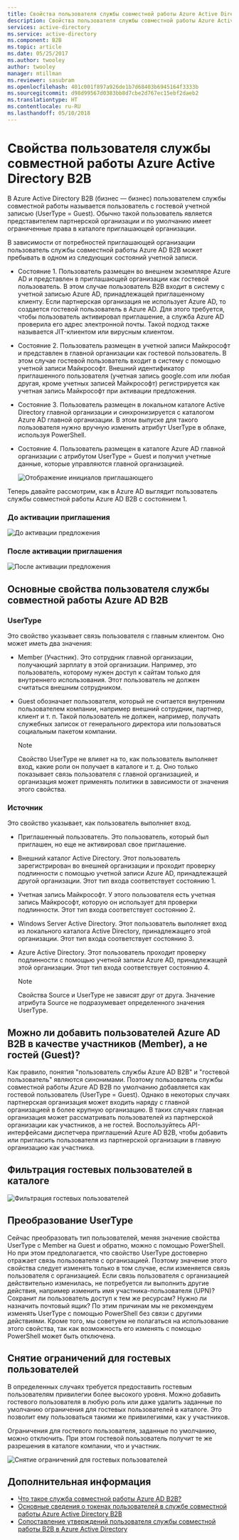 ```yaml
---
title: Свойства пользователя службы совместной работы Azure Active Directory B2B | Документация Майкрософт
description: Свойства пользователя службы совместной работы Azure Active Directory B2B можно настраивать.
services: active-directory
ms.service: active-directory
ms.component: B2B
ms.topic: article
ms.date: 05/25/2017
ms.author: twooley
author: twooley
manager: mtillman
ms.reviewer: sasubram
ms.openlocfilehash: 401c001f897a926de1b7d68403b6945164f3333b
ms.sourcegitcommit: d98d99567d0383bb8d7cbe2d767ec15ebf2daeb2
ms.translationtype: HT
ms.contentlocale: ru-RU
ms.lasthandoff: 05/10/2018
---
```

# <a name="properties-of-an-azure-active-directory-b2b-collaboration-user"></a>Свойства пользователя службы совместной работы Azure Active Directory B2B

В Azure Active Directory B2B (бизнес — бизнес) пользователем службы совместной работы называется пользователь с гостевой учетной записью (UserType = Guest). Обычно такой пользователь является представителем партнерской организации и по умолчанию имеет ограниченные права в каталоге приглашающей организации.

В зависимости от потребностей приглашающей организации пользователь службы совместной работы Azure AD B2B может пребывать в одном из следующих состояний учетной записи.

- Состояние 1. Пользователь размещен во внешнем экземпляре Azure AD и представлен в приглашающей организации как гостевой пользователь. В этом случае пользователь B2B входит в систему с учетной записью Azure AD, принадлежащей приглашенному клиенту. Если партнерская организация не использует Azure AD, то создается гостевой пользователь в Azure AD. Для этого требуется, чтобы пользователь активировал приглашение, а служба Azure AD проверила его адрес электронной почты. Такой подход также называется JIT-клиентом или вирусным клиентом.

- Состояние 2. Пользователь размещен в учетной записи Майкрософт и представлен в главной организации как гостевой пользователь. В этом случае гостевой пользователь входит в систему с помощью учетной записи Майкрософт. Внешний идентификатор приглашенного пользователя (учетная запись google.com или любая другая, кроме учетных записей Майкрософт) регистрируется как учетная запись Майкрософт при активации предложения.

- Состояние 3. Пользователь размещен в локальном каталоге Active Directory главной организации и синхронизируется с каталогом Azure AD главной организации. В этом выпуске для такого пользователя нужно вручную изменить атрибут UserType в облаке, используя PowerShell.

- Состояние 4. Пользователь размещен в каталоге Azure AD главной организации с атрибутом UserType = Guest и получил учетные данные, которые управляются главной организацией.

  ![Отображение инициалов приглашающего](media/active-directory-b2b-user-properties/redemption-diagram.png)


Теперь давайте рассмотрим, как в Azure AD выглядит пользователь службы совместной работы Azure AD B2B с состоянием 1.

### <a name="before-invitation-redemption"></a>До активации приглашения

![До активации предложения](media/active-directory-b2b-user-properties/before-redemption.png)

### <a name="after-invitation-redemption"></a>После активации приглашения

![После активации предложения](media/active-directory-b2b-user-properties/after-redemption.png)

## <a name="key-properties-of-the-azure-ad-b2b-collaboration-user"></a>Основные свойства пользователя службы совместной работы Azure AD B2B
### <a name="usertype"></a>UserType
Это свойство указывает связь пользователя с главным клиентом. Оно может иметь два значения:
- Member (Участник). Это сотрудник главной организации, получающий зарплату в этой организации. Например, это пользователь, которому нужен доступ к сайтам только для внутреннего использования. Этот пользователь не должен считаться внешним сотрудником.

- Guest обозначает пользователя, который не считается внутренним пользователем компании, например внешний сотрудник, партнер, клиент и т. п. Такой пользователь не должен, например, получать служебных записок от генерального директора или пользоваться социальным пакетом компании.

  > [!NOTE]
  > Свойство UserType не влияет на то, как пользователь выполняет вход, какие роли он получает в каталоге и т. д. Оно только показывает связь пользователя с главной организацией, и организация может применять политики в зависимости от значения этого свойства.

### <a name="source"></a>Источник
Это свойство указывает, как пользователь выполняет вход.

- Приглашенный пользователь. Это пользователь, который был приглашен, но еще не активировал свое приглашение.

- Внешний каталог Active Directory. Этот пользователь зарегистрирован во внешней организации и проходит проверку подлинности с помощью учетной записи Azure AD, принадлежащей другой организации. Этот тип входа соответствует состоянию 1.

- Учетная запись Майкрософт. У этого пользователя есть учетная запись Майкрософт, которую он использует для проверки подлинности. Этот тип входа соответствует состоянию 2.

- Windows Server Active Directory. Этот пользователь выполняет вход из локального каталога Active Directory, принадлежащего этой организации. Этот тип входа соответствует состоянию 3.

- Azure Active Directory. Этот пользователь проходит проверку подлинности с помощью учетной записи Azure AD, принадлежащей этой организации. Этот тип входа соответствует состоянию 4.
  > [!NOTE]
  > Свойства Source и UserType не зависят друг от друга. Значение атрибута Source не подразумевает определенного значения UserType.

## <a name="can-azure-ad-b2b-users-be-added-as-members-instead-of-guests"></a>Можно ли добавить пользователей Azure AD B2B в качестве участников (Member), а не гостей (Guest)?
Как правило, понятия "пользователь службы Azure AD B2B" и "гостевой пользователь" являются синонимами. Поэтому пользователь службы совместной работы Azure AD B2B по умолчанию добавляется как гостевой пользователь (UserType = Guest). Однако в некоторых случаях партнерская организация может входить наряду с главной организацией в более крупную организацию. В таких случаях главная организация может рассматривать пользователей из партнерской организации как участников, а не гостей. Воспользуйтесь API-интерфейсами диспетчера приглашений Azure AD B2B, чтобы добавить или пригласить пользователя из партнерской организации в главную организацию как участника.

## <a name="filter-for-guest-users-in-the-directory"></a>Фильтрация гостевых пользователей в каталоге

![Фильтрация гостевых пользователей](media/active-directory-b2b-user-properties/filter-guest-users.png)

## <a name="convert-usertype"></a>Преобразование UserType
Сейчас преобразовать тип пользователей, меняя значение свойства UserType с Member на Guest и обратно, можно с помощью PowerShell. Но при этом предполагается, что свойство UserType достоверно отражает связь пользователя с организацией. Поэтому значение этого свойства следует изменять только в том случае, если изменяется связь пользователя с организацией. Если связь пользователя с организацией действительно изменилась, не потребуется ли выполнить другие действия, например изменить имя участника-пользователя (UPN)? Сохранит ли пользователь доступ к тем же ресурсам? Нужно ли назначить почтовый ящик? По этим причинам мы не рекомендуем изменять UserType с помощью PowerShell без связи с другими действиями. Кроме того, мы советуем не полагаться на использование этого свойства, так как возможность его изменять с помощью PowerShell может быть отключена.

## <a name="remove-guest-user-limitations"></a>Снятие ограничений для гостевых пользователей
В определенных случаях требуется предоставить гостевым пользователям привилегии более высокого уровня. Можно добавить гостевого пользователя в любую роль или даже удалить заданные по умолчанию ограничения для гостевых пользователей в каталоге. Это позволит ему пользоваться такими же привилегиями, как у участников.

Ограничения для гостевого пользователя, заданные по умолчанию, можно отключить. При этом гостевой пользователь получит те же разрешения в каталоге компании, что и участник.

![Снятие ограничений для гостевых пользователей](media/active-directory-b2b-user-properties/remove-guest-limitations.png)

## <a name="next-steps"></a>Дополнительная информация

* [Что такое служба совместной работы Azure AD B2B?](active-directory-b2b-what-is-azure-ad-b2b.md)
* [Основные сведения о токенах пользователей в службе совместной работы Azure Active Directory B2B](active-directory-b2b-user-token.md)
* [Сопоставление утверждений пользователя службы совместной работы B2B в Azure Active Directory](active-directory-b2b-claims-mapping.md)
